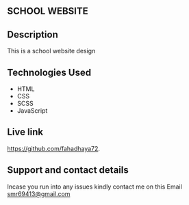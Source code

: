 ## SCHOOL WEBSITE

## Description

This is a school website design

## Technologies Used
* HTML
* CSS
* SCSS
* JavaScript

## Live link
https://github.com/fahadhaya72.

## Support and contact details

Incase you run into any issues kindly contact me on this Email smr69413@gmail.com
